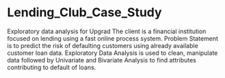 # Lending_Club_Case_Study
 Exploratory data analysis for Upgrad
The client is a financial institution focused on lending using a fast online process system.
Problem Statement is to predict the risk of defaulting customers using already available customer loan data.
Exploratory Data Analysis is used to clean, manipulate data followed by Univariate and Bivariate Analysis to find attributes contributing to default of loans.
